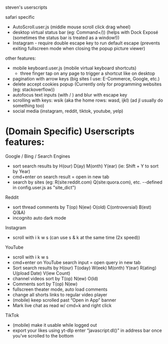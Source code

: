 steven's userscripts

safari specific

-   AutoScroll.user.js (middle mouse scroll click drag wheel)
-   desktop virtual status bar (eg: Command+/)) (helps with Dock Exposé (sometimes the status bar is treated as a window!))
-   Instagram - require double escape key to run default escape (prevents exiting fullscreen mode when closing the popup picture viewer)

other features:

-   mobile keyboard.user.js (mobile virtual keyboard shortcuts)
    -   three finger tap on any page to trigger a shortcut like on desktop
-   pagination with arrow keys (big sites I use: E-Commerce, Google, etc.)
-   delete accept cookies popup (Currently only for programming websites (eg: stackoverflow))
-   autofocus text inputs (with / ) and blur with escape key
-   scrolling with keys: wsik (aka the home rows: wasd, ijkl) (ad jl usually do something too)
-   social media (instagram, reddit, tiktok, youtube, yelp)

# (Domain Specific) Userscripts features:

Google / Bing / Search Engines

-   sort search results by H(our) D(ay) M(onth) Y(ear) (ie: Shift + Y to sort by Year)
-   cmd+enter on search result = open in new tab
-   search by sites (eg: R(site:reddit.com) Q(site:quora.com), etc. --defined in config.user.js as "site_dict")

Reddit

-   sort thread comments by T(op) N(ew) O(old) C(ontroversial) B(est) Q(&A)
-   incognito auto dark mode

Instagram

-   scroll with i k w s (can use s & k at the same time (2x speed))

YouTube

-   scroll with i k w s
-   cmd+enter on YouTube search input = open query in new tab
-   Sort search results by H(our) T(oday) W(eek) M(onth) Y(ear) R(ating) U(pload Date) V(iew Count)
-   channel videos sort by T(op) N(ew) O(ld)
-   Comments sort by T(op) N(ew)
-   fullscreen theater mode, auto load comments
-   change all shorts links to regular video player
-   (mobile) keep scrolled past “Open in App” banner
-   Mark live chat as read w/ cmd+k and right click

TikTok

-   (mobile) make it usable while logged out
-   export your likes using yt-dlp enter “javascript:dl()” in address bar once you’ve scrolled to the bottom
